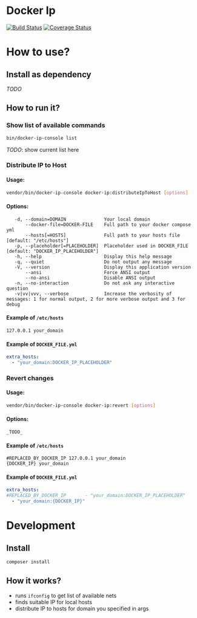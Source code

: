 Docker Ip
=========

[![Build Status](https://travis-ci.org/MortalFlesh/docker-ip-php.svg?branch=master)](https://travis-ci.org/MortalFlesh/docker-ip-php)
[![Coverage Status](https://coveralls.io/repos/github/MortalFlesh/docker-ip-php/badge.svg?branch=master)](https://coveralls.io/github/MortalFlesh/docker-ip-php?branch=master)

# How to use?

## Install as dependency

_TODO_

## How to run it?

### Show list of available commands
```bash
bin/docker-ip-console list
```

_TODO_: show current list here

### Distribute IP to Host

#### Usage:
```bash
vendor/bin/docker-ip-console docker-ip:distributeIpToHost [options]
```

#### Options:
       -d, --domain=DOMAIN              Your local domain
           --docker-file=DOCKER-FILE    Full path to your docker compose yml
           --hosts[=HOSTS]              Full path to your hosts file [default: "/etc/hosts"]
       -p, --placeholder[=PLACEHOLDER]  Placeholder used in DOCKER_FILE [default: "DOCKER_IP_PLACEHOLDER"]
       -h, --help                       Display this help message
       -q, --quiet                      Do not output any message
       -V, --version                    Display this application version
           --ansi                       Force ANSI output
           --no-ansi                    Disable ANSI output
       -n, --no-interaction             Do not ask any interactive question
       -v|vv|vvv, --verbose             Increase the verbosity of messages: 1 for normal output, 2 for more verbose output and 3 for debug

#### Example of `/etc/hosts`
```
127.0.0.1 your_domain
```

#### Example of `DOCKER_FILE.yml`
```yaml
extra_hosts:
  - "your_domain:DOCKER_IP_PLACEHOLDER"
```

### Revert changes

#### Usage:
```bash
vendor/bin/docker-ip-console docker-ip:revert [options]
```

#### Options:
    _TODO_

#### Example of `/etc/hosts`
```
#REPLACED_BY_DOCKER_IP 127.0.0.1 your_domain
{DOCKER_IP} your_domain
```

#### Example of `DOCKER_FILE.yml`
```yaml
extra_hosts:
#REPLACED_BY_DOCKER_IP       - "your_domain:DOCKER_IP_PLACEHOLDER"
  - "your_domain:{DOCKER_IP}"
```

# Development

## Install

```bash
composer install
```

## How it works?

- runs `ifconfig` to get list of available nets
- finds suitable IP for local hosts
- distribute IP to hosts for domain you specified in args

